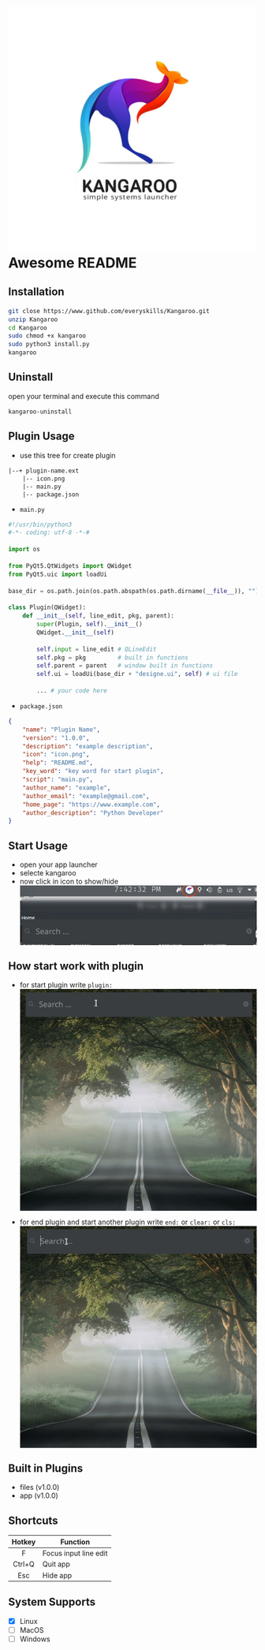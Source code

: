 <img src="images/bg.jpg" align="right" />

# Awesome README

## Installation

```bash
git close https://www.github.com/everyskills/Kangaroo.git
unzip Kangaroo
cd Kangaroo
sudo chmod +x kangaroo
sudo python3 install.py
kangaroo
```

## Uninstall

open your terminal and execute this command

```bash
kangaroo-uninstall
```

## Plugin Usage
- use this tree for create plugin

```tree
|--+ plugin-name.ext
    |-- icon.png
    |-- main.py
    |-- package.json
```

- ```main.py```
```python
#!/usr/bin/python3
#-*- coding: utf-8 -*-#

import os

from PyQt5.QtWidgets import QWidget
from PyQt5.uic import loadUi

base_dir = os.path.join(os.path.abspath(os.path.dirname(__file__)), "")

class Plugin(QWidget):
    def __init__(self, line_edit, pkg, parent):
        super(Plugin, self).__init__()
        QWidget.__init__(self)

        self.input = line_edit # QLineEdit
        self.pkg = pkg         # built in functions
        self.parent = parent   # window built in functions
        self.ui = loadUi(base_dir + "designe.ui", self) # ui file

        ... # your code here
```

- ```package.json```
```json
{
	"name": "Plugin Name",
	"version": "1.0.0",
	"description": "example description",
	"icon": "icon.png",
	"help": "README.md",
	"key_word": "key word for start plugin",
	"script": "main.py",
	"author_name": "example",
	"author_email": "example@gmail.com",
	"home_page": "https://www.example.com",
	"author_description": "Python Developer"
}
```

## Start Usage
- open your app launcher
- selecte kangaroo
- now click in icon to show/hide<br>
<img src="images/task_bar.png" align="top" /><br>

## How start work with plugin
- for start plugin write ```plugin:``` <br>
<img src="images/start_plugin.gif" align="top" /><br>

- for end plugin and start another plugin write ```end:``` or ```clear:``` or ```cls:```
<img src="images/end_plugin.gif" align="top" /><br>

## Built in Plugins
- files (v1.0.0)
- app   (v1.0.0)

## Shortcuts
| Hotkey  | Function
|:----: |----
| F       | Focus input line edit
| Ctrl+Q  | Quit app
| Esc     | Hide app

## System Supports
- [x] Linux
- [ ] MacOS
- [ ] Windows

